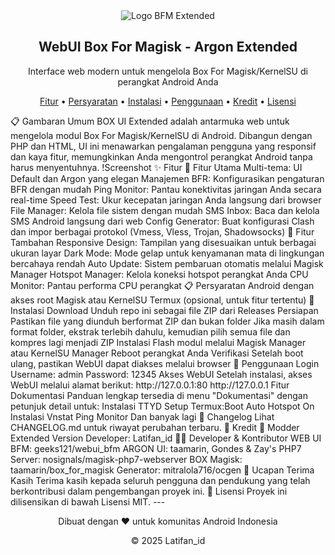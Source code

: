 <div align="center">
<img src="https://via.placeholder.com/200x200.png?text=BFM+Extended" alt="Logo BFM Extended">
<h2>WebUI Box For Magisk - Argon Extended</h2>
<p>Interface web modern untuk mengelola Box For Magisk/KernelSU di perangkat Android Anda</p>
<p>
<a href="#fitur">Fitur</a> •
<a href="#persyaratan">Persyaratan</a> •
<a href="#instalasi">Instalasi</a> •
<a href="#penggunaan">Penggunaan</a> •
<a href="#kredit">Kredit</a> •
<a href="#lisensi">Lisensi</a>
</p>
</div>
📋 Gambaran Umum
BOX UI Extended adalah antarmuka web untuk mengelola modul Box For Magisk/KernelSU di Android. Dibangun dengan PHP dan HTML, UI ini menawarkan pengalaman pengguna yang responsif dan kaya fitur, memungkinkan Anda mengontrol perangkat Android tanpa harus menyentuhnya.
!Screenshot
✨ Fitur
🔧 Fitur Utama
Multi-tema: UI Default dan Argon yang elegan
Manajemen BFR: Konfigurasikan pengaturan BFR dengan mudah
Ping Monitor: Pantau konektivitas jaringan Anda secara real-time
Speed Test: Ukur kecepatan jaringan Anda langsung dari browser
File Manager: Kelola file sistem dengan mudah
SMS Inbox: Baca dan kelola SMS Android langsung dari web
Config Generator: Buat konfigurasi Clash dan impor berbagai protokol (Vmess, Vless, Trojan, Shadowsocks)
📱 Fitur Tambahan
Responsive Design: Tampilan yang disesuaikan untuk berbagai ukuran layar
Dark Mode: Mode gelap untuk kenyamanan mata di lingkungan bercahaya rendah
Auto Update: Sistem pembaruan otomatis melalui Magisk Manager
Hotspot Manager: Kelola koneksi hotspot perangkat Anda
CPU Monitor: Pantau performa CPU perangkat
📋 Persyaratan
Android dengan akses root
Magisk atau KernelSU
Termux (opsional, untuk fitur tertentu)
🚀 Instalasi
Download
Unduh repo ini sebagai file ZIP dari Releases
Persiapan
Pastikan file yang diunduh berformat ZIP dan bukan folder
Jika masih dalam format folder, ekstrak terlebih dahulu, kemudian pilih semua file dan kompres lagi menjadi ZIP
Instalasi
Flash modul melalui Magisk Manager atau KernelSU Manager
Reboot perangkat Anda
Verifikasi
Setelah boot ulang, pastikan WebUI dapat diakses melalui browser
📱 Penggunaan
Login
Username: admin
Password: 12345
Akses WebUI
Setelah instalasi, akses WebUI melalui alamat berikut:
http://127.0.0.1:80
http://127.0.0.1
Fitur Dokumentasi
Panduan lengkap tersedia di menu "Dokumentasi" dengan petunjuk detail untuk:
Instalasi TTYD
Setup Termux:Boot
Auto Hotspot On
Instalasi Vnstat
Ping Monitor
Dan banyak lagi
📝 Changelog
Lihat CHANGELOG.md untuk riwayat perubahan terbaru.
🙏 Kredit
🌟 Modder Extended Version
Developer: Latifan_id
👨‍💻 Developer & Kontributor
WEB UI BFM: geeks121/webui_bfm
ARGON UI: taamarin, Gondes & Zay's
PHP7 Server: nosignals/magisk-php7-webserver
BOX Magisk: taamarin/box_for_magisk
Generator: mitralola716/ocgen
💝 Ucapan Terima Kasih
Terima kasih kepada seluruh pengguna dan pendukung yang telah berkontribusi dalam pengembangan proyek ini.
📄 Lisensi
Proyek ini dilisensikan di bawah Lisensi MIT.
---
<div align="center">
<p>Dibuat dengan ❤️ untuk komunitas Android Indonesia</p>
<p>© 2025 Latifan_id</p>
</div>
